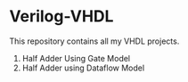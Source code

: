 # Verilog-VHDL
This repository contains all my VHDL projects.
1. Half Adder Using Gate Model
2. Half Adder using Dataflow Model
